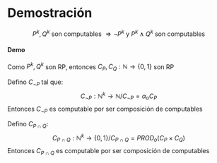 # Demostración

$$
\text{$P^k,Q^k$ son computables $\Rightarrow \neg P^k$ y $P^k \land Q^k$ son computables}
$$

#### Demo

Como $P^k, Q^k$ son RP, entonces $C_P,C_Q:\mathbb{N}\rightarrow\{0,1\}$ son RP

Defino $C_{\neg P}$ tal que:
$$
C_{\neg P}: \mathbb{N}^k\rightarrow\mathbb{N}/C_{\neg P} = \alpha_oC_P
$$
Entonces $C_{\neg P}$ es computable por ser composición de computables

Defino $C_{P\cap Q}$:
$$
C_{P\cap Q}:\mathbb{N}^k \rightarrow \{0,1\}/C_{P\cap Q}=PROD_o(C_P \times C_Q)
$$
Entonces $C_{P\cap Q}$ es computable por ser composición de computables